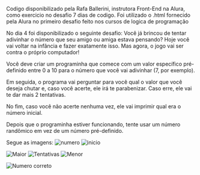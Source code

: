Codigo disponibilizado pela Rafa Ballerini, instrutora Front-End na Alura, como exercicio no desafio 7 dias de codigo. Foi utilizado o .html fornecido pela Alura no primeiro desafio feito nos cursos de logica de programação

No dia 4 foi disponibilizado o seguinte desafio:
Você já brincou de tentar adivinhar o número que seu amigo ou amiga estava pensando? Hoje você vai voltar na infância e fazer exatamente isso. Mas agora, o jogo vai ser contra o próprio computador!

Você deve criar um programinha que comece com um valor específico pré-definido entre 0 a 10 para o número que você vai adivinhar (7, por exemplo).

Em seguida, o programa vai perguntar para você qual o valor que você deseja chutar e, caso você acerte, ele irá te parabenizar. Caso erre, ele vai te dar mais 2 tentativas.

No fim, caso você não acerte nenhuma vez, ele vai imprimir qual era o número inicial.

Depois que o programinha estiver funcionando, tente usar um número randômico em vez de um número pré-definido.

Segue as imagens:
![numero](https://github.com/user-attachments/assets/11c2c947-ab04-443a-90bf-190cdfaf5b62)
![inicio](https://github.com/user-attachments/assets/2722752f-7f57-4a52-aa2e-8813d6bbfe28)

![Maior](https://github.com/user-attachments/assets/38d51bf7-b0df-4c51-b5f9-8da69ea882a4)
![Tentativas](https://github.com/user-attachments/assets/80e778fb-044a-473a-a060-c0279870a3eb)
![Menor](https://github.com/user-attachments/assets/9b8c017e-aa87-4bd1-9ae4-63caafe5d761)

![Numero correto](https://github.com/user-attachments/assets/dda5c1fb-3cce-43a2-aec9-91b9a898f616)
